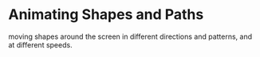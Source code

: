 # Animating Shapes and Paths

moving shapes around the screen in different directions and patterns, and at different speeds.